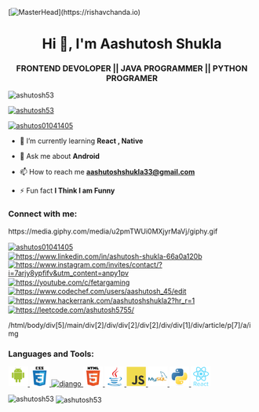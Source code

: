 [![MasterHead](https://1.bp.blogspot.com/-7A4WynwLsM...)](https://rishavchanda.io)
<h1 align="center">Hi 👋, I'm Aashutosh Shukla</h1>
<h3 align="center">FRONTEND DEVOLOPER || JAVA PROGRAMMER || PYTHON PROGRAMER  </h3>

<p align="left"> <img src="https://komarev.com/ghpvc/?username=ashutosh53&label=Profile%20views&color=0e75b6&style=flat" alt="ashutosh53" /> </p>

<p align="left"> <a href="https://github.com/ryo-ma/github-profile-trophy"><img src="https://github-profile-trophy.vercel.app/?username=ashutosh53" alt="ashutosh53" /></a> </p>

<p align="left"> <a href="https://twitter.com/ashutos01041405" target="blank"><img src="https://img.shields.io/twitter/follow/ashutos01041405?logo=twitter&style=for-the-badge" alt="ashutos01041405" /></a> </p>

- 🌱 I’m currently learning **React , Native**

- 💬 Ask me about **Android**

- 📫 How to reach me **aashutoshshukla33@gmail.com**

- ⚡ Fun fact **I Think I am Funny**

<h3 align="left">Connect with me:</h3>
https://media.giphy.com/media/u2pmTWUi0MXjyrMaVj/giphy.gif
<p align="left">
<a href="https://twitter.com/ashutos01041405" target="blank"><img align="center" src="https://raw.githubusercontent.com/rahuldkjain/github-profile-readme-generator/master/src/images/icons/Social/twitter.svg" alt="ashutos01041405" height="30" width="40" /></a>
<a href="https://linkedin.com/in/https://www.linkedin.com/in/ashutosh-shukla-66a0a120b" target="blank"><img align="center" src="https://raw.githubusercontent.com/rahuldkjain/github-profile-readme-generator/master/src/images/icons/Social/linked-in-alt.svg" alt="https://www.linkedin.com/in/ashutosh-shukla-66a0a120b" height="30" width="40" /></a>
<a href="https://instagram.com/https://www.instagram.com/invites/contact/?i=7arjy8ypfifv&utm_content=anpy1pv" target="blank"><img align="center" src="https://raw.githubusercontent.com/rahuldkjain/github-profile-readme-generator/master/src/images/icons/Social/instagram.svg" alt="https://www.instagram.com/invites/contact/?i=7arjy8ypfifv&utm_content=anpy1pv" height="30" width="40" /></a>
<a href="https://www.youtube.com/c/https://youtube.com/c/fetargaming" target="blank"><img align="center" src="https://raw.githubusercontent.com/rahuldkjain/github-profile-readme-generator/master/src/images/icons/Social/youtube.svg" alt="https://youtube.com/c/fetargaming" height="30" width="40" /></a>
<a href="https://www.codechef.com/users/https://www.codechef.com/users/aashutosh_45/edit" target="blank"><img align="center" src="https://cdn.jsdelivr.net/npm/simple-icons@3.1.0/icons/codechef.svg" alt="https://www.codechef.com/users/aashutosh_45/edit" height="30" width="40" /></a>
<a href="https://www.hackerrank.com/https://www.hackerrank.com/aashutoshshukla2?hr_r=1" target="blank"><img align="center" src="https://raw.githubusercontent.com/rahuldkjain/github-profile-readme-generator/master/src/images/icons/Social/hackerrank.svg" alt="https://www.hackerrank.com/aashutoshshukla2?hr_r=1" height="30" width="40" /></a>
<a href="https://www.leetcode.com/https://leetcode.com/ashutosh5755/" target="blank"><img align="center" src="https://raw.githubusercontent.com/rahuldkjain/github-profile-readme-generator/master/src/images/icons/Social/leet-code.svg" alt="https://leetcode.com/ashutosh5755/" height="30" width="40" /></a>
</p>

/html/body/div[5]/main/div[2]/div/div[2]/div[2]/div/div[1]/div/article/p[7]/a/img

<h3 align="left">Languages and Tools:</h3>
<p align="left"> <a href="https://developer.android.com" target="_blank" rel="noreferrer"> <img src="https://raw.githubusercontent.com/devicons/devicon/master/icons/android/android-original-wordmark.svg" alt="android" width="40" height="40"/> </a> <a href="https://www.w3schools.com/css/" target="_blank" rel="noreferrer"> <img src="https://raw.githubusercontent.com/devicons/devicon/master/icons/css3/css3-original-wordmark.svg" alt="css3" width="40" height="40"/> </a> <a href="https://www.djangoproject.com/" target="_blank" rel="noreferrer"> <img src="https://cdn.worldvectorlogo.com/logos/django.svg" alt="django" width="40" height="40"/> </a> <a href="https://www.w3.org/html/" target="_blank" rel="noreferrer"> <img src="https://raw.githubusercontent.com/devicons/devicon/master/icons/html5/html5-original-wordmark.svg" alt="html5" width="40" height="40"/> </a> <a href="https://www.java.com" target="_blank" rel="noreferrer"> <img src="https://raw.githubusercontent.com/devicons/devicon/master/icons/java/java-original.svg" alt="java" width="40" height="40"/> </a> <a href="https://developer.mozilla.org/en-US/docs/Web/JavaScript" target="_blank" rel="noreferrer"> <img src="https://raw.githubusercontent.com/devicons/devicon/master/icons/javascript/javascript-original.svg" alt="javascript" width="40" height="40"/> </a> <a href="https://www.mysql.com/" target="_blank" rel="noreferrer"> <img src="https://raw.githubusercontent.com/devicons/devicon/master/icons/mysql/mysql-original-wordmark.svg" alt="mysql" width="40" height="40"/> </a> <a href="https://www.python.org" target="_blank" rel="noreferrer"> <img src="https://raw.githubusercontent.com/devicons/devicon/master/icons/python/python-original.svg" alt="python" width="40" height="40"/> </a> <a href="https://reactjs.org/" target="_blank" rel="noreferrer"> <img src="https://raw.githubusercontent.com/devicons/devicon/master/icons/react/react-original-wordmark.svg" alt="react" width="40" height="40"/> </a> </p>

<p><img align="left" src="https://github-readme-stats.vercel.app/api/top-langs?username=ashutosh53&show_icons=true&locale=en&layout=compact" alt="ashutosh53" /></p>

<p>&nbsp;<img align="center" src="https://github-readme-stats.vercel.app/api?username=ashutosh53&show_icons=true&locale=en" alt="ashutosh53" /></p>
